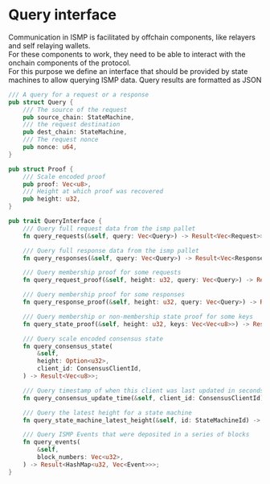
# Query interface

Communication in ISMP is facilitated by offchain components, like relayers and self relaying wallets.  
For these components to work, they need to be able to interact with the onchain components
of the protocol.  
For this purpose we define an interface that should be provided by state machines to allow querying ISMP data.
Query results are formatted as JSON

```rust
/// A query for a request or a response
pub struct Query {
    /// The source of the request
    pub source_chain: StateMachine,
    /// the request destination
    pub dest_chain: StateMachine,
    /// The request nonce
    pub nonce: u64,
}

pub struct Proof {
    /// Scale encoded proof
    pub proof: Vec<u8>,
    /// Height at which proof was recovered
    pub height: u32,
}

pub trait QueryInterface {
    /// Query full request data from the ismp pallet
    fn query_requests(&self, query: Vec<Query>) -> Result<Vec<Request>>;

    /// Query full response data from the ismp pallet
    fn query_responses(&self, query: Vec<Query>) -> Result<Vec<Response>>;

    /// Query membership proof for some requests
    fn query_request_proof(&self, height: u32, query: Vec<Query>) -> Result<Proof>;

    /// Query membership proof for some responses
    fn query_response_proof(&self, height: u32, query: Vec<Query>) -> Result<Proof>;

    /// Query membership or non-membership state proof for some keys
    fn query_state_proof(&self, height: u32, keys: Vec<Vec<u8>>) -> Result<Proof>;

    /// Query scale encoded consensus state
    fn query_consensus_state(
        &self,
        height: Option<u32>,
        client_id: ConsensusClientId,
    ) -> Result<Vec<u8>>;

    /// Query timestamp of when this client was last updated in seconds
    fn query_consensus_update_time(&self, client_id: ConsensusClientId) -> Result<u64>;

    /// Query the latest height for a state machine
    fn query_state_machine_latest_height(&self, id: StateMachineId) -> Result<u64>;

    /// Query ISMP Events that were deposited in a series of blocks
    fn query_events(
        &self,
        block_numbers: Vec<u32>,
    ) -> Result<HashMap<u32, Vec<Event>>>;
}
```